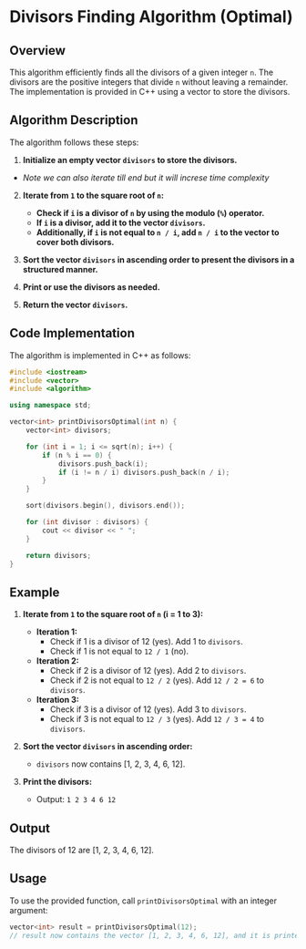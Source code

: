# Divisors Finding Algorithm (Optimal)

## Overview

This algorithm efficiently finds all the divisors of a given integer `n`. The divisors are the positive integers that divide `n` without leaving a remainder. The implementation is provided in C++ using a vector to store the divisors.

## Algorithm Description

The algorithm follows these steps:

1. **Initialize an empty vector `divisors` to store the divisors.**
- *Note* *we can also iterate till end but it will increse time complexity*
2. **Iterate from `1` to the square root of `n`:**
    - **Check if `i` is a divisor of `n` by using the modulo (`%`) operator.**
    - **If `i` is a divisor, add it to the vector `divisors`.**
    - **Additionally, if `i` is not equal to `n / i`, add `n / i` to the vector to cover both divisors.**

3. **Sort the vector `divisors` in ascending order to present the divisors in a structured manner.**

4. **Print or use the divisors as needed.**

5. **Return the vector `divisors`.**

## Code Implementation

The algorithm is implemented in C++ as follows:

```cpp
#include <iostream>
#include <vector>
#include <algorithm>

using namespace std;

vector<int> printDivisorsOptimal(int n) {
    vector<int> divisors;

    for (int i = 1; i <= sqrt(n); i++) {
        if (n % i == 0) {
            divisors.push_back(i);
            if (i != n / i) divisors.push_back(n / i);
        }
    }

    sort(divisors.begin(), divisors.end());

    for (int divisor : divisors) {
        cout << divisor << " ";
    }

    return divisors;
}
```

## Example

1. **Iterate from `1` to the square root of `n` (i = 1 to 3):**
    - **Iteration 1:**
        - Check if 1 is a divisor of 12 (yes). Add 1 to `divisors`.
        - Check if 1 is not equal to `12 / 1` (no).
    - **Iteration 2:**
        - Check if 2 is a divisor of 12 (yes). Add 2 to `divisors`.
        - Check if 2 is not equal to `12 / 2` (yes). Add `12 / 2 = 6` to `divisors`.
    - **Iteration 3:**
        - Check if 3 is a divisor of 12 (yes). Add 3 to `divisors`.
        - Check if 3 is not equal to `12 / 3` (yes). Add `12 / 3 = 4` to `divisors`.

2. **Sort the vector `divisors` in ascending order:**
    - `divisors` now contains [1, 2, 3, 4, 6, 12].

3. **Print the divisors:**
    - Output: `1 2 3 4 6 12`

## Output

The divisors of 12 are [1, 2, 3, 4, 6, 12].

## Usage

To use the provided function, call `printDivisorsOptimal` with an integer argument:

```cpp
vector<int> result = printDivisorsOptimal(12);
// result now contains the vector [1, 2, 3, 4, 6, 12], and it is printed as output
```


